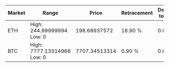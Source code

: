 | Market | Range | Price| Retracement | Doubles to 50% |
| --- | --- | --- | --- | --- |
| ETH | High: 244.99999994<br />Low: 0 | 198.68937572 | 18.90 % | 0.00 |
| BTC | High: 7777.13314966<br />Low: 0 | 7707.34513314 | 0.90 % | 0.00 |
